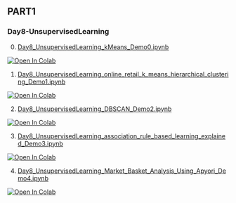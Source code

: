 ## PART1
### Day8-UnsupervisedLearning

0. [Day8_UnsupervisedLearning_kMeans_Demo0.ipynb](https://colab.research.google.com/github/yapay-ogrenme/casgem-eu-project-training-on-data-mining/blob/main/PART1/Day8-UnsupervisedLearning/notebooks/Day8_UnsupervisedLearning_kMeans_Demo0.ipynb)

[![Open In Colab](https://colab.research.google.com/assets/colab-badge.svg)](https://colab.research.google.com/github/yapay-ogrenme/casgem-eu-project-training-on-data-mining/blob/main/PART1/Day8-UnsupervisedLearning/notebooks/Day8_UnsupervisedLearning_kMeans_Demo0.ipynb)

1. [Day8_UnsupervisedLearning_online_retail_k_means_hierarchical_clustering_Demo1.ipynb](https://colab.research.google.com/github/yapay-ogrenme/casgem-eu-project-training-on-data-mining/blob/main/PART1/Day8-UnsupervisedLearning/notebooks/Day8_UnsupervisedLearning_online_retail_k_means_hierarchical_clustering_Demo1.ipynb)

[![Open In Colab](https://colab.research.google.com/assets/colab-badge.svg)](https://colab.research.google.com/github/yapay-ogrenme/casgem-eu-project-training-on-data-mining/blob/main/PART1/Day8-UnsupervisedLearning/notebooks/Day8_UnsupervisedLearning_online_retail_k_means_hierarchical_clustering_Demo1.ipynb)

2. [Day8_UnsupervisedLearning_DBSCAN_Demo2.ipynb](https://colab.research.google.com/github/yapay-ogrenme/casgem-eu-project-training-on-data-mining/blob/main/PART1/Day8-UnsupervisedLearning/notebooks/Day8_UnsupervisedLearning_DBSCAN_Demo2.ipynb)

[![Open In Colab](https://colab.research.google.com/assets/colab-badge.svg)](https://colab.research.google.com/github/yapay-ogrenme/casgem-eu-project-training-on-data-mining/blob/main/PART1/Day8-UnsupervisedLearning/notebooks/Day8_UnsupervisedLearning_DBSCAN_Demo2.ipynb)

3. [Day8_UnsupervisedLearning_association_rule_based_learning_explained_Demo3.ipynb](https://colab.research.google.com/github/yapay-ogrenme/casgem-eu-project-training-on-data-mining/blob/main/PART1/Day8-UnsupervisedLearning/notebooks/Day8_UnsupervisedLearning_association_rule_based_learning_explained_Demo3.ipynb)

[![Open In Colab](https://colab.research.google.com/assets/colab-badge.svg)](https://colab.research.google.com/github/yapay-ogrenme/casgem-eu-project-training-on-data-mining/blob/main/PART1/Day8-UnsupervisedLearning/notebooks/Day8_UnsupervisedLearning_association_rule_based_learning_explained_Demo3.ipynb)

4. [Day8_UnsupervisedLearning_Market_Basket_Analysis_Using_Apyori_Demo4.ipynb](https://colab.research.google.com/github/yapay-ogrenme/casgem-eu-project-training-on-data-mining/blob/main/PART1/Day8-UnsupervisedLearning/notebooks/Day8_UnsupervisedLearning_Market_Basket_Analysis_Using_Apyori_Demo4.ipynb)

[![Open In Colab](https://colab.research.google.com/assets/colab-badge.svg)](https://colab.research.google.com/github/yapay-ogrenme/casgem-eu-project-training-on-data-mining/blob/main/PART1/Day8-UnsupervisedLearning/notebooks/Day8_UnsupervisedLearning_Market_Basket_Analysis_Using_Apyori_Demo4.ipynb)